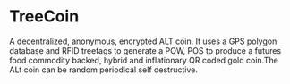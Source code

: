 TreeCoin
========

A decentralized, anonymous, encrypted ALT coin. 
It uses a GPS polygon database and RFID treetags
to generate a POW, POS to produce a futures food 
commodity backed, hybrid and inflationary QR coded 
gold coin.The ALt coin can be random periodical self 
destructive.
